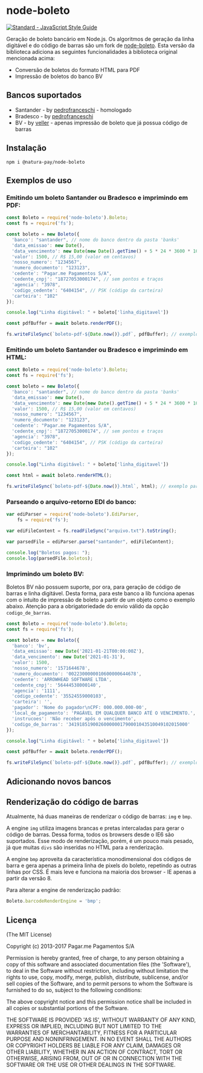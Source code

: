 node-boleto
=============

[![Standard - JavaScript Style Guide](https://img.shields.io/badge/code%20style-standard-brightgreen.svg)](http://standardjs.com/)

Geração de boleto bancário em Node.js. Os algoritmos de geração da linha digitável e do código de barras são um fork de [node-boleto](https://github.com/pagarme/node-boleto).
Esta versão da biblioteca adiciona as seguintes funcionalidades à biblioteca original mencionada acima:
- Conversão de boletos do formato HTML para PDF
- Impressão de boletos do banco BV

## Bancos suportados

- Santander - by [pedrofranceschi](https://github.com/pedrofranceschi) - homologado
- Bradesco - by [pedrofranceschi](https://github.com/pedrofranceschi)
- BV - by [veller](https://github.com/veller) - apenas impressão de boleto que já possua código de barras

## Instalação

```
npm i @natura-pay/node-boleto
```

## Exemplos de uso

### Emitindo um boleto Santander ou Bradesco e imprimindo em PDF:

```javascript
const Boleto = require('node-boleto').Boleto;
const fs = require('fs');

const boleto = new Boleto({
  'banco': "santander", // nome do banco dentro da pasta 'banks'
  'data_emissao': new Date(),
  'data_vencimento': new Date(new Date().getTime() + 5 * 24 * 3600 * 1000), // 5 dias futuramente
  'valor': 1500, // R$ 15,00 (valor em centavos)
  'nosso_numero': "1234567",
  'numero_documento': "123123",
  'cedente': "Pagar.me Pagamentos S/A",
  'cedente_cnpj': "18727053000174", // sem pontos e traços
  'agencia': "3978",
  'codigo_cedente': "6404154", // PSK (código da carteira)
  'carteira': "102"
});

console.log("Linha digitável: " + boleto['linha_digitavel'])

const pdfBuffer = await boleto.renderPDF();

fs.writeFileSync(`boleto-pdf-${Date.now()}.pdf`, pdfBuffer); // exemplo para salvar o pdf do boleto em arquivo

```

### Emitindo um boleto Santander ou Bradesco e imprimindo em HTML:

```javascript
const Boleto = require('node-boleto').Boleto;
const fs = require('fs');

const boleto = new Boleto({
  'banco': "santander", // nome do banco dentro da pasta 'banks'
  'data_emissao': new Date(),
  'data_vencimento': new Date(new Date().getTime() + 5 * 24 * 3600 * 1000), // 5 dias futuramente
  'valor': 1500, // R$ 15,00 (valor em centavos)
  'nosso_numero': "1234567",
  'numero_documento': "123123",
  'cedente': "Pagar.me Pagamentos S/A",
  'cedente_cnpj': "18727053000174", // sem pontos e traços
  'agencia': "3978",
  'codigo_cedente': "6404154", // PSK (código da carteira)
  'carteira': "102"
});

console.log("Linha digitável: " + boleto['linha_digitavel'])

const html = await boleto.renderHTML();

fs.writeFileSync(`boleto-pdf-${Date.now()}.html`, html); // exemplo para salvar o html do boleto em arquivo

```

### Parseando o arquivo-retorno EDI do banco:

```javascript
var ediParser = require('node-boleto').EdiParser,
	fs = require('fs');

var ediFileContent = fs.readFileSync("arquivo.txt").toString();

var parsedFile = ediParser.parse("santander", ediFileContent);

console.log("Boletos pagos: ");
console.log(parsedFile.boletos);
```

### Imprimindo um boleto BV:

Boletos BV não possuem suporte, por ora, para geração de código de barras e linha digitável.
Desta forma, para este banco a lib funciona apenas com o intuito de impressão de boleto a partir de um objeto como o exemplo abaixo.
Atenção para a obrigatoriedade do envio válido da opção `codigo_de_barras`.

```javascript
const Boleto = require('node-boleto').Boleto;
const fs = require('fs');

const boleto = new Boleto({
  'banco': 'bv',
  'data_emissao': new Date('2021-01-21T00:00:00Z'),
  'data_vencimento': new Date('2021-01-31'),
  'valor': 1500,
  'nosso_numero': '1571644678',
  'numero_documento': '0022300000010600000644678',
  'cedente': 'ARROWHEAD SOFTWARE LTDA',
  'cedente_cnpj': '56444538000140',
  'agencia': '1111',
  'codigo_cedente': '35524559000103',
  'carteira': '',
  'pagador': 'Nome do pagador\nCPF: 000.000.000-00',
  'local_de_pagamento': 'PAGÁVEL EM QUALQUER BANCO ATÉ O VENCIMENTO.',
  'instrucoes': 'Não receber após o vencimento',
  'codigo_de_barras': '34191851900260000001790001043510049102015000'
});

console.log("Linha digitável: " + boleto['linha_digitavel'])

const pdfBuffer = await boleto.renderPDF();

fs.writeFileSync(`boleto-pdf-${Date.now()}.pdf`, pdfBuffer); // exemplo para salvar o pdf do boleto em arquivo

```

## Adicionando novos bancos

## Renderização do código de barras

Atualmente, há duas maneiras de renderizar o código de barras: `img` e `bmp`.

A engine `img` utiliza imagens brancas e pretas intercaladas para gerar o código de barras. Dessa forma, todos os browsers desde o IE6 são suportados. Esse modo de renderização, porém, é um pouco mais pesado, já que muitas `divs` são inseridas no HTML para a renderização.

A engine `bmp` aproveita da característica monodimensional dos códigos de barra e gera apenas a primeira linha de pixels do boleto, repetindo as outras linhas por CSS. É mais leve e funciona na maioria dos browser - IE apenas a partir da versão 8.

Para alterar a engine de renderização padrão:

```javascript
Boleto.barcodeRenderEngine = 'bmp';
```

## Licença

(The MIT License)

Copyright (c) 2013-2017 Pagar.me Pagamentos S/A

Permission is hereby granted, free of charge, to any person obtaining a copy of this software and associated documentation files (the 'Software'), to deal in the Software without restriction, including without limitation the rights to use, copy, modify, merge, publish, distribute, sublicense, and/or sell copies of the Software, and to permit persons to whom the Software is furnished to do so, subject to the following conditions:

The above copyright notice and this permission notice shall be included in all copies or substantial portions of the Software.

THE SOFTWARE IS PROVIDED 'AS IS', WITHOUT WARRANTY OF ANY KIND, EXPRESS OR IMPLIED, INCLUDING BUT NOT LIMITED TO THE WARRANTIES OF MERCHANTABILITY, FITNESS FOR A PARTICULAR PURPOSE AND NONINFRINGEMENT. IN NO EVENT SHALL THE AUTHORS OR COPYRIGHT HOLDERS BE LIABLE FOR ANY CLAIM, DAMAGES OR OTHER LIABILITY, WHETHER IN AN ACTION OF CONTRACT, TORT OR OTHERWISE, ARISING FROM, OUT OF OR IN CONNECTION WITH THE SOFTWARE OR THE USE OR OTHER DEALINGS IN THE SOFTWARE.
